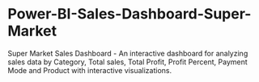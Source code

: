 # Power-BI-Sales-Dashboard-Super-Market
Super Market Sales Dashboard - An interactive dashboard for analyzing sales data by Category, Total sales, Total Profit, Profit Percent, Payment Mode and Product with interactive visualizations.
